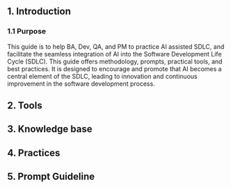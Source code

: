 ## 1. Introduction

### 1.1 Purpose
This guide is to help BA, Dev, QA, and PM to practice AI assisted SDLC, and facilitate the seamless integration of AI into the Software Development Life Cycle (SDLC). This guide offers methodology, prompts, practical tools, and best practices. It is designed to encourage and promote that AI becomes a central element of the SDLC, leading to innovation and continuous improvement in the software development process.

## 2. Tools

## 3. Knowledge base

## 4. Practices

## 5. Prompt Guideline